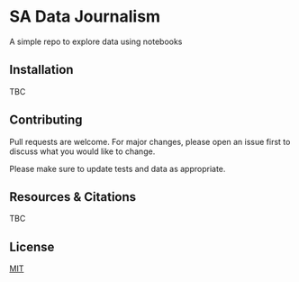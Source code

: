 
# SA Data Journalism 

A simple repo to explore data using notebooks

## Installation

TBC


## Contributing

Pull requests are welcome. For major changes, please open an issue first
to discuss what you would like to change.

Please make sure to update tests and data as appropriate.


## Resources & Citations
TBC

## License

[MIT](https://choosealicense.com/licenses/mit/)